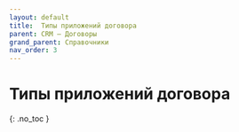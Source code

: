 ```yaml
---
layout: default
title:	Типы приложений договора
parent: CRM – Договоры
grand_parent: Справочники
nav_order: 3
---
```


# Типы приложений договора
{: .no_toc }
